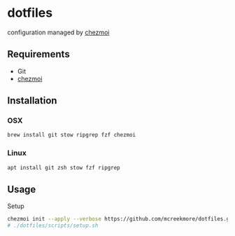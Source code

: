 # dotfiles

configuration managed by [chezmoi](https://www.chezmoi.io/)
<!-- configuration managed by [GNU Stow](https://www.gnu.org/software/stow/) -->

## Requirements

- Git
- [chezmoi](https://github.com/twpayne/chezmoi)


## Installation

### OSX

```bash
brew install git stow ripgrep fzf chezmoi
```

### Linux

```bash
apt install git zsh stow fzf ripgrep
```

## Usage

Setup

```bash
chezmoi init --apply --verbose https://github.com/mcreekmore/dotfiles.git
# ./dotfiles/scripts/setup.sh
```

<!-- Un-stow
```bash
cd dotfiles
stow -D .
``` -->
